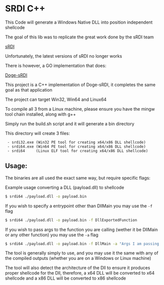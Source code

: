 # SRDI C++

This Code will generate a Windows Native DLL into position independent shellcode

The goal of this lib was to replicate the great work done by the sRDI team

[sRDI](https://github.com/monoxgas/sRDI)

Unfortunately, the latest versions of sRDI no longer works

There is however, a GO implementation that does:

[Doge-sRDI](https://github.com/timwhitez/Doge-sRDI)

This project is a C++ implementation of Doge-sRDI, it completes the same goal as that application

The project can target Win32, Win64 and Linux64

To compile all 3 from a Linux machine, please ensure you have the mingw tool chain installed, along with g++

Simply run the build.sh script and it will generate a bin directory

This directory will create 3 files:

```
 - srdi32.exe (Win32 PE tool for creating x64/x86 DLL shellcode)
 - srdi64.exe (Win64 PE tool for creating x64/x86 DLL shellcode)
 - srdi64     (Linux ELF tool for creating x64/x86 DLL shellcode)
```

## Usage:

The binaries are all used the exact same way, but require specific flags:

Example usage converting a DLL (payload.dll) to shellcode

```bash
$ srdi64 ./payload.dll -o payload.bin
```

If you wish to specify a entrypoint other than DllMain you may use the `-f` flag

```bash
$ srdi64 ./payload.dll -o payload.bin -f DllExportedFunction
```

If you wish to pass args to the function you are calling (wether it be DllMain or any other function) you may use the `-a` flag

```bash
$ srdi64 ./payload.dll -o payload.bin -f DllMain -a "Args I am passing to DllMain"
```

The tool is generally simply to use, and you may use it the same with any of the compiled outputs (whether you are on a Windows or Linux machine)

The tool will also detect the architecture of the Dll to ensure it produces proper shellcode for the Dll, therefore, a x64 DLL will be converted to x64 shellcode and a x86 DLL will be converted to x86 shellcode
